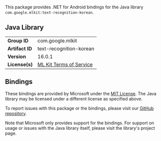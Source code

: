 This package provides .NET for Android bindings for the Java library `com.google.mlkit:text-recognition-korean`.

## Java Library

| | |
|-|-|
| **Group ID** | com.google.mlkit |
| **Artifact ID** | text-recognition-korean |
| **Version** | 16.0.1 |
| **License(s)** | [ML Kit Terms of Service](https://developers.google.com/ml-kit/terms) |

## Bindings

These bindings are provided by Microsoft under the [MIT License](https://opensource.org/licenses/MIT). The Java
library may be licensed under a different license as specified above.

To report issues with this package or the bindings, please visit our [GitHub repository](https://aka.ms/android-libraries).

Note that Microsoft only provides support for the bindings. For support on
usage or issues with the Java library itself, please visit the library's project page.
